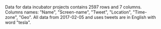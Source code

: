 Data for data incubator projects contains 2597 rows and 7 columns.
Columns names: "Name", "Screen-name", "Tweet", "Location", "Time-zone", "Geo".
All data from 2017-02-05 and uses tweets are in English with word "tesla".
